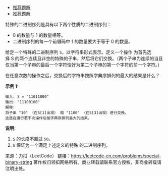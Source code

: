  * [推荐题解](https://leetcode-cn.com/problems/special-binary-string/solution/zhuan-huan-wei-gua-hao-zi-fu-chuan-jiu-hen-rong-yi/)
 * [推荐题解](https://www.cnblogs.com/grandyang/p/8606024.html)
 
 特殊的二进制序列是具有以下两个性质的二进制序列：

* 0 的数量与 1 的数量相等。
* 二进制序列的每一个前缀码中 1 的数量要大于等于 0 的数量。

给定一个特殊的二进制序列 ```S```，以字符串形式表示。定义一个操作 为首先选择 S 的两个连续且非空的特殊的子串，然后将它们交换。（两个子串为连续的当且仅当第一个子串的最后一个字符恰好为第二个子串的第一个字符的前一个字符。)

在任意次数的操作之后，交换后的字符串按照字典序排列的最大的结果是什么？

**示例 1:**
```
输入: S = "11011000"
输出: "11100100"
解释:
将子串 "10" （在S[1]出现） 和 "1100" （在S[3]出现）进行交换。
这是在进行若干次操作后按字典序排列最大的结果。
```
**说明:**

1. ```S``` 的长度不超过 ```50```。
2. ```S``` 保证为一个满足上述定义的特殊 的二进制序列。

来源：力扣（LeetCode）
链接：https://leetcode-cn.com/problems/special-binary-string
著作权归领扣网络所有。商业转载请联系官方授权，非商业转载请注明出处。
